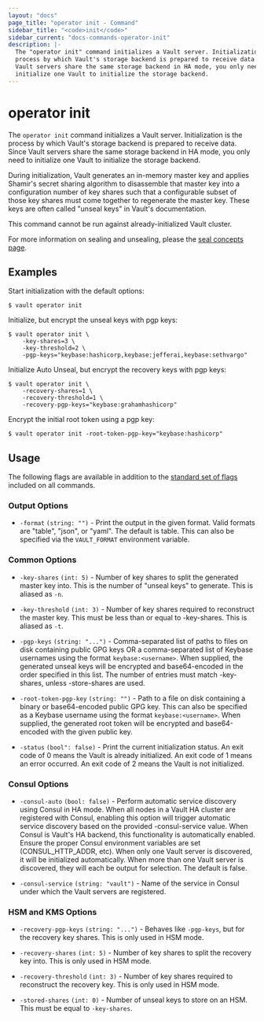 ```yaml
---
layout: "docs"
page_title: "operator init - Command"
sidebar_title: "<code>init</code>"
sidebar_current: "docs-commands-operator-init"
description: |-
  The "operator init" command initializes a Vault server. Initialization is the
  process by which Vault's storage backend is prepared to receive data. Since
  Vault servers share the same storage backend in HA mode, you only need to
  initialize one Vault to initialize the storage backend.
---
```


# operator init

The `operator init` command initializes a Vault server. Initialization is the
process by which Vault's storage backend is prepared to receive data. Since
Vault servers share the same storage backend in HA mode, you only need to
initialize one Vault to initialize the storage backend.

During initialization, Vault generates an in-memory master key and applies
Shamir's secret sharing algorithm to disassemble that master key into a
configuration number of key shares such that a configurable subset of those key
shares must come together to regenerate the master key. These keys are often
called "unseal keys" in Vault's documentation.

This command cannot be run against already-initialized Vault cluster.

For more information on sealing and unsealing, please the [seal concepts page](/docs/concepts/seal.html).

## Examples

Start initialization with the default options:

```text
$ vault operator init
```

Initialize, but encrypt the unseal keys with pgp keys:

```text
$ vault operator init \
    -key-shares=3 \
    -key-threshold=2 \
    -pgp-keys="keybase:hashicorp,keybase:jefferai,keybase:sethvargo"
```

Initialize Auto Unseal, but encrypt the recovery keys with pgp keys:

```text
$ vault operator init \
    -recovery-shares=1 \
    -recovery-threshold=1 \
    -recovery-pgp-keys="keybase:grahamhashicorp"
```

Encrypt the initial root token using a pgp key:

```text
$ vault operator init -root-token-pgp-key="keybase:hashicorp"
```

## Usage

The following flags are available in addition to the [standard set of
flags](/docs/commands/index.html) included on all commands.

### Output Options

- `-format` `(string: "")` - Print the output in the given format. Valid formats
  are "table", "json", or "yaml". The default is table. This can also be
  specified via the `VAULT_FORMAT` environment variable.

### Common Options

- `-key-shares` `(int: 5)` - Number of key shares to split the generated master
  key into. This is the number of "unseal keys" to generate. This is aliased as
  `-n`.

- `-key-threshold` `(int: 3)` - Number of key shares required to reconstruct the
  master key. This must be less than or equal to -key-shares. This is aliased as
  `-t`.

- `-pgp-keys` `(string: "...")` - Comma-separated list of paths to files on disk
  containing public GPG keys OR a comma-separated list of Keybase usernames
  using the format `keybase:<username>`. When supplied, the generated unseal
  keys will be encrypted and base64-encoded in the order specified in this list.
  The number of entries must match -key-shares, unless -store-shares are used.

- `-root-token-pgp-key` `(string: "")` - Path to a file on disk containing a
  binary or base64-encoded public GPG key. This can also be specified as a
  Keybase username using the format `keybase:<username>`. When supplied, the
  generated root token will be encrypted and base64-encoded with the given
  public key.

- `-status` `(bool": false)` - Print the current initialization status. An exit
  code of 0 means the Vault is already initialized. An exit code of 1 means an
  error occurred. An exit code of 2 means the Vault is not initialized.

### Consul Options

- `-consul-auto` `(bool: false)` - Perform automatic service discovery using
  Consul in HA mode. When all nodes in a Vault HA cluster are registered with
  Consul, enabling this option will trigger automatic service discovery based on
  the provided -consul-service value. When Consul is Vault's HA backend, this
  functionality is automatically enabled. Ensure the proper Consul environment
  variables are set (CONSUL_HTTP_ADDR, etc). When only one Vault server is
  discovered, it will be initialized automatically. When more than one Vault
  server is discovered, they will each be output for selection. The default is
  false.

- `-consul-service` `(string: "vault")` - Name of the service in Consul under
  which the Vault servers are registered.

### HSM and KMS Options

- `-recovery-pgp-keys` `(string: "...")` - Behaves like `-pgp-keys`, but for the
  recovery key shares. This is only used in HSM mode.

- `-recovery-shares` `(int: 5)` - Number of key shares to split the recovery key
  into. This is only used in HSM mode.

- `-recovery-threshold` `(int: 3)` - Number of key shares required to
  reconstruct the recovery key. This is only used in HSM mode.

- `-stored-shares` `(int: 0)` - Number of unseal keys to store on an HSM. This
  must be equal to `-key-shares`.
